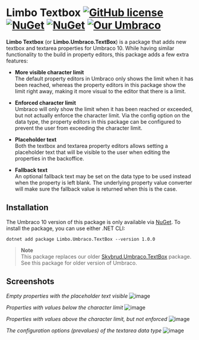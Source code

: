 # Limbo Textbox [![GitHub license](https://img.shields.io/badge/license-MIT-blue.svg)](LICENSE.md) [![NuGet](https://img.shields.io/nuget/vpre/Limbo.Umbraco.TextBox.svg)](https://www.nuget.org/packages/Limbo.Umbraco.TextBox) [![NuGet](https://img.shields.io/nuget/dt/Limbo.Umbraco.TextBox.svg)](https://www.nuget.org/packages/Limbo.Umbraco.TextBox) [![Our Umbraco](https://img.shields.io/badge/our-umbraco-%233544B1)](https://our.umbraco.com/packages/backoffice-extensions/skybrud-textbox/)

**Limbo Textbox** (or **Limbo.Umbraco.TextBox**) is a package that adds new textbox and textarea properties for Umbraco 10. While having similar functionality to the build in property editors, this package adds a few extra features:

- **More visible character limit**  
  The default property editors in Umbraco only shows the limit when it has been reached, whereas the property editors in this package show the limit right away, making it more visual to the editor that there is a limit.
  
- **Enforced character limit**  
  Umbraco will only show the limit when it has been reached or exceeded, but not actually enforce the character limit. Via the config option on the data type, the property editors in this package can be configured to prevent the user from exceeding the character limit.
  
- **Placeholder text**  
  Both the textbox and textarea property editors allows setting a placeholder text that will be visible to the user when editing the properties in the backoffice.

- **Fallback text**  
  An optional fallback text may be set on the data type to be used instead when the property is left blank. The underlying property value converter will make sure the fallback value is returned when this is the case.

## Installation

The Umbraco 10 version of this package is only available via [NuGet](https://www.nuget.org/packages/Limbo.Umbraco.TextBox/1.0.0). To install the package, you can use either .NET CLI:

```
dotnet add package Limbo.Umbraco.TextBox --version 1.0.0
```

> **Note**  
> This package replaces our older [Skybrud.Umbraco.TextBox](https://github.com/abjerner/Skybrud.Umbraco.TextBox) package. See this package for older version of Umbraco.

## Screenshots

*Empty properties with the placeholder text visible*
![image](https://user-images.githubusercontent.com/3634580/88987152-5db17780-d2d5-11ea-889b-ebcad9ca80ba.png)

*Properties with values below the character limit*
![image](https://user-images.githubusercontent.com/3634580/88987187-73bf3800-d2d5-11ea-8962-b6395da8dd87.png)

*Properties with values above the character limit, but not enforced*
![image](https://user-images.githubusercontent.com/3634580/88988260-a9195500-d2d8-11ea-97ac-748dd8748832.png)

*The configuration options (prevalues) of the textarea data type*
![image](https://user-images.githubusercontent.com/3634580/88987630-db29b780-d2d6-11ea-86ea-77885086f3b7.png)
